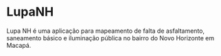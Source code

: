 # LupaNH
Lupa NH é uma aplicação para mapeamento de falta de asfaltamento, saneamento básico e iluminação pública no bairro do Novo Horizonte em Macapá.
